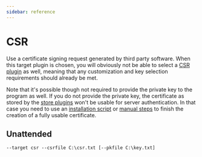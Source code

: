 ```yaml
---
sidebar: reference
---
```


# CSR
Use a certificate signing request generated by third party software. 
When this target plugin is chosen, you will obviously not be able to select 
a [CSR plugin](/reference/plugins/csr/) as well, meaning that any
customization and key selection requirements should already be met.

Note that it's possible though not required to provide the private key to 
the program as well. If you do not provide the private key, the certificate
as stored by the [store plugins](/reference/plugins/store/) won't be usable
for server authentication. In that case you need to use an 
[installation script](/reference/plugins/installation/script) or 
[manual steps](https://www.digicert.com/kb/csr-creation-ssl-installation-iis-10.htm)
to finish the creation of a fully usable certificate.

## Unattended 
`--target csr --csrfile C:\csr.txt [--pkfile C:\key.txt]`